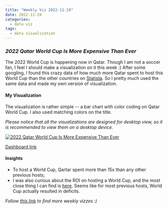 ```yaml
---
title: "Weekly Viz 2022-11-28"
date: 2022-11-28
categories:
  - data viz
tags:
  - data visualization
---
```


### *2022 Qatar World Cup Is More Expensive Than Ever*

The 2022 World Cup is happening now in Qatar. Though I am not a soccer fan, I feel I should make a visualization on it this week :) After some googling, I found this crazy data of how much more Qatar spent to host this World Cup than the other countries on [Statista](https://www.statista.com/chart/28334/world-cup-hosting-costs-comparison/). So I pretty much used the same data and made my own version of visualization.  

#### My Visualization

The visualization is rather simple -- a bar chart with color coding on Qatar World Cup. I also used matching colors on the title.  

*Please notice that all the visualizations are designed for desktop view, so it is recommended to view them on a desktop device.*  

<div class='tableauPlaceholder' id='viz1669696001415' style='position: relative'>
  <noscript>
    <a href='#'>
      <img alt='2022 Qatar World Cup Is More Expensive Than Ever ' src='https:&#47;&#47;public.tableau.com&#47;static&#47;images&#47;20&#47;202211212022QatarWorldCupIsMoreExpensiveThanEver&#47;2022QatarWorldCupIsMoreExpensiveThanEver&#47;1_rss.png' style='border: none' />
    </a>
  </noscript>
  <object class='tableauViz'  style='display:none;'>
    <param name='host_url' value='https%3A%2F%2Fpublic.tableau.com%2F' />
    <param name='embed_code_version' value='3' /> 
    <param name='site_root' value='' />
    <param name='name' value='202211212022QatarWorldCupIsMoreExpensiveThanEver&#47;2022QatarWorldCupIsMoreExpensiveThanEver' />
    <param name='tabs' value='no' />
    <param name='toolbar' value='yes' />
    <param name='static_image' value='https:&#47;&#47;public.tableau.com&#47;static&#47;images&#47;20&#47;202211212022QatarWorldCupIsMoreExpensiveThanEver&#47;2022QatarWorldCupIsMoreExpensiveThanEver&#47;1.png' />
    <param name='animate_transition' value='yes' />
    <param name='display_static_image' value='yes' />
    <param name='display_spinner' value='yes' />
    <param name='display_overlay' value='yes' />
    <param name='display_count' value='yes' />
    <param name='language' value='en-US' />
    <param name='filter' value='publish=yes' />
  </object></div>       
  <script type='text/javascript'>        
  var divElement = document.getElementById('viz1669696001415');  
  var vizElement = divElement.getElementsByTagName('object')[0];              
  if ( divElement.offsetWidth > 800 ) { vizElement.style.width='800px';vizElement.style.height='627px';} else if ( divElement.offsetWidth > 500 ) { vizElement.style.width='800px';vizElement.style.height='627px';} else { vizElement.style.width='100%';vizElement.style.height='727px';}           
  var scriptElement = document.createElement('script');           
  scriptElement.src = 'https://public.tableau.com/javascripts/api/viz_v1.js';     
  vizElement.parentNode.insertBefore(scriptElement, vizElement);           
</script>  

[Dashboard link](https://public.tableau.com/views/202211212022QatarWorldCupIsMoreExpensiveThanEver/2022QatarWorldCupIsMoreExpensiveThanEver?:language=en-US&publish=yes&:display_count=n&:origin=viz_share_link)
  
#### Insights
* To host a World Cup, Qartar spent more than 15x than any other previous hosts;  
* I was also curious about the ROI on hosting a World Cup, and the most close thing I can find is [here](https://www.economist.com/graphic-detail/2022/11/18/is-the-world-cup-a-giant-waste-of-money). Seems like for most previous hosts, World Cup actually resulted in deficits.   
  
*Follow [this link](https://yudong-94.github.io/personal-website/project/WeeklyViz2022/) to find more weekly vizzes :)*
